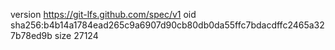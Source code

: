 version https://git-lfs.github.com/spec/v1
oid sha256:b4b14a1784ead265c9a6907d90cb80db0da55ffc7bdacdffc2465a327b78ed9b
size 27124
